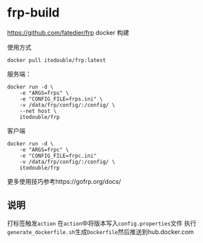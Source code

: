 # frp-build

https://github.com/fatedier/frp docker 构建

使用方式
```
docker pull itodouble/frp:latest
```
服务端：
```
docker run -d \
    -e "ARGS=frps" \
    -e "CONFIG_FILE=frps.ini" \
    -v /data/frp/config/:/config/ \
    --net host \
    itodouble/frp
```

客户端
```
docker run -d \
    -e "ARGS=frpc" \
    -e "CONFIG_FILE=frpc.ini"
    -v /data/frp/config/:/config/ \
    itodouble/frp
```

更多使用技巧参考https://gofrp.org/docs/

## 说明
打标签触发`action` 在`action`中将版本写入`config.properties`文件 执行`generate_dockerfile.sh`生成`Dockerfile`然后推送到hub.docker.com
